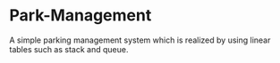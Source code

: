 # Park-Management
A simple parking management system which is realized by using linear tables such as stack and queue. 
